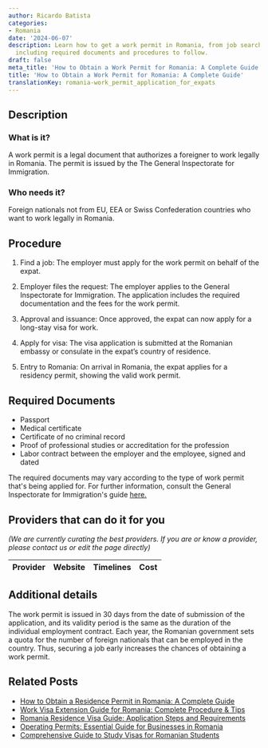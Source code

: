 ```yaml
---
author: Ricardo Batista
categories:
- Romania
date: '2024-06-07'
description: Learn how to get a work permit in Romania, from job search to visa application,
  including required documents and procedures to follow.
draft: false
meta_title: 'How to Obtain a Work Permit for Romania: A Complete Guide'
title: 'How to Obtain a Work Permit for Romania: A Complete Guide'
translationKey: romania-work_permit_application_for_expats
---
```


## Description
### What is it?
A work permit is a legal document that authorizes a foreigner to work legally in Romania. The permit is issued by the The General Inspectorate for Immigration.

### Who needs it?
Foreign nationals not from EU, EEA or Swiss Confederation countries who want to work legally in Romania.

## Procedure
1. Find a job: The employer must apply for the work permit on behalf of the expat. 

2. Employer files the request:  The employer applies to the General Inspectorate for Immigration. The application includes the required documentation and the fees for the work permit. 

3. Approval and issuance: Once approved, the expat can now apply for a long-stay visa for work. 

4. Apply for visa: The visa application is submitted at the Romanian embassy or consulate in the expat’s country of residence. 

5. Entry to Romania: On arrival in Romania, the expat applies for a residency permit, showing the valid work permit.

## Required Documents
- Passport
- Medical certificate
- Certificate of no criminal record
- Proof of professional studies or accreditation for the profession
- Labor contract between the employer and the employee, signed and dated

The required documents may vary according to the type of work permit that's being applied for. For further information, consult the General Inspectorate for Immigration's guide [here.](http://igi.mai.gov.ro/en/content/employment)

## Providers that can do it for you

_(We are currently curating the best providers. If you are or know a provider, please contact us or edit the page directly)_

| Provider        |     Website     |     Timelines    |       Cost      |
| --------------- | --------------- |  :-------------: | :-------------: |

## Additional details
The work permit is issued in 30 days from the date of submission of the application, and its validity period is the same as the duration of the individual employment contract.
Each year, the Romanian government sets a quota for the number of foreign nationals that can be employed in the country. Thus, securing a job early increases the chances of obtaining a work permit.


## Related Posts

- [How to Obtain a Residence Permit in Romania: A Complete Guide](https://tramitit.com/guides/romania/residence_permit/)
- [Work Visa Extension Guide for Romania: Complete Procedure & Tips](https://tramitit.com/guides/romania/work_visa_extension/)
- [Romania Residence Visa Guide: Application Steps and Requirements](https://tramitit.com/guides/romania/residence_visa/)
- [Operating Permits: Essential Guide for Businesses in Romania](https://tramitit.com/guides/romania/operating_permit_for_companies/)
- [Comprehensive Guide to Study Visas for Romanian Students](https://tramitit.com/guides/romania/obtaining_study_visa/)